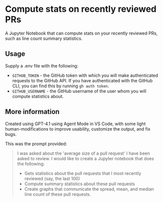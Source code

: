 # Compute stats on recently reviewed PRs

A Jupyter Notebook that can compute stats on your recently reviewed PRs, such as line count summary statistics.

## Usage

Supply a .env file with the following:

- `GITHUB_TOKEN` - the GitHub token with which you will make authenticated requests to the GitHub API. If you have authenticated with the GitHub CLI, you can find this by running `gh auth token`.
- `GITHUB_USERNAME` - the GitHub username of the user whom you will compute statistics about.

## More information

Created using GPT-4.1 using Agent Mode in VS Code, with some light human-modifications to improve usability, customize the output, and fix bugs.

This was the prompt provided:

> I was asked about the 'average size of a pull request' I have been asked to review. I would like to create a Jupyter notebook that does the following:
>
> - Gets statistics about the pull requests that I most recently reviewed (say, the last 100)
> - Compute summary statistics about these pull requests
> - Create graphs that communicate the spread, mean, and median line count of these pull requests.
